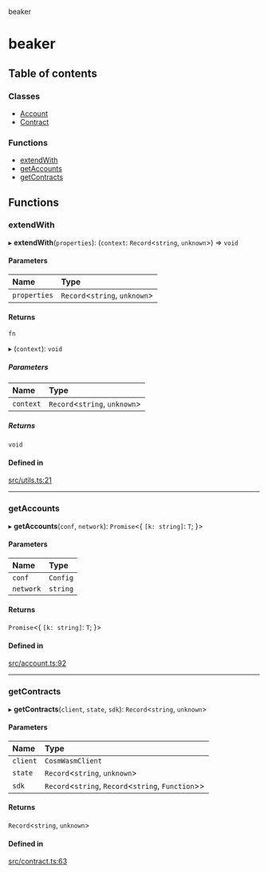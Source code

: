 beaker

# beaker

## Table of contents

### Classes

- [Account](classes/Account.md)
- [Contract](classes/Contract.md)

### Functions

- [extendWith](README.md#extendwith)
- [getAccounts](README.md#getaccounts)
- [getContracts](README.md#getcontracts)

## Functions

### extendWith

▸ **extendWith**(`properties`): (`context`: `Record`<`string`, `unknown`\>) => `void`

#### Parameters

| Name | Type |
| :------ | :------ |
| `properties` | `Record`<`string`, `unknown`\> |

#### Returns

`fn`

▸ (`context`): `void`

##### Parameters

| Name | Type |
| :------ | :------ |
| `context` | `Record`<`string`, `unknown`\> |

##### Returns

`void`

#### Defined in

[src/utils.ts:21](https://github.com/router-protocol/beaker/blob/f40f408/ts/beaker-console/src/utils.ts#L21)

___

### getAccounts

▸ **getAccounts**(`conf`, `network`): `Promise`<{ `[k: string]`: `T`;  }\>

#### Parameters

| Name | Type |
| :------ | :------ |
| `conf` | `Config` |
| `network` | `string` |

#### Returns

`Promise`<{ `[k: string]`: `T`;  }\>

#### Defined in

[src/account.ts:92](https://github.com/router-protocol/beaker/blob/f40f408/ts/beaker-console/src/account.ts#L92)

___

### getContracts

▸ **getContracts**(`client`, `state`, `sdk`): `Record`<`string`, `unknown`\>

#### Parameters

| Name | Type |
| :------ | :------ |
| `client` | `CosmWasmClient` |
| `state` | `Record`<`string`, `unknown`\> |
| `sdk` | `Record`<`string`, `Record`<`string`, `Function`\>\> |

#### Returns

`Record`<`string`, `unknown`\>

#### Defined in

[src/contract.ts:63](https://github.com/router-protocol/beaker/blob/f40f408/ts/beaker-console/src/contract.ts#L63)
